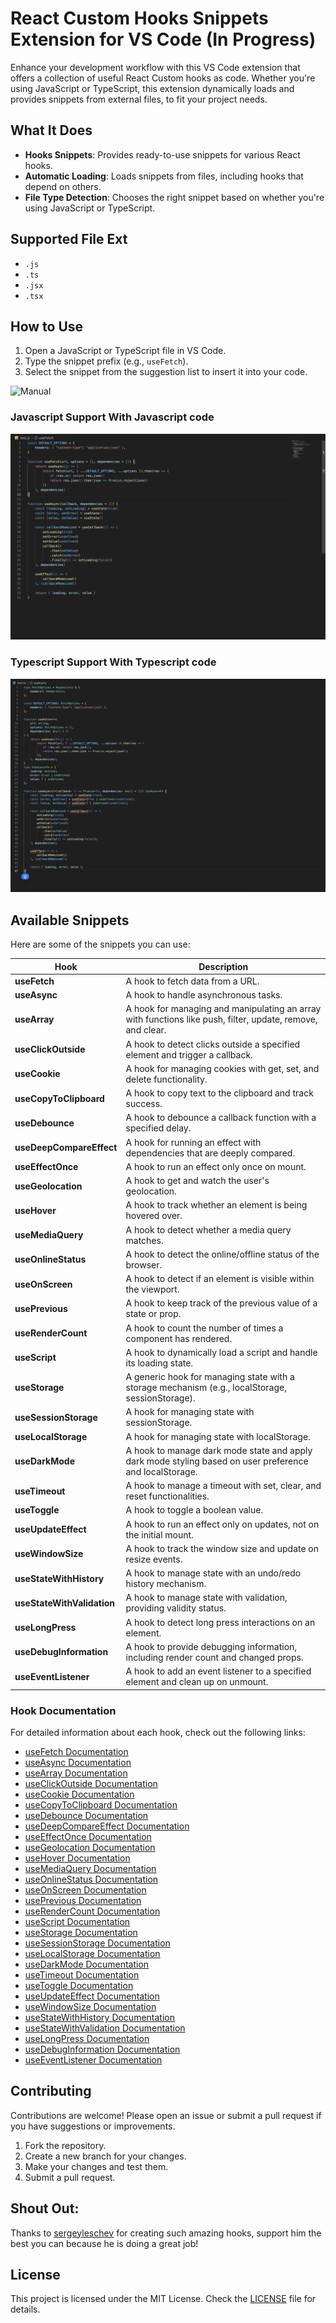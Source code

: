 # React Custom Hooks Snippets Extension for VS Code (In Progress)

Enhance your development workflow with this VS Code extension that offers a collection of useful React Custom hooks as code. Whether you're using JavaScript or TypeScript, this extension dynamically loads and provides snippets from external files, to fit your project needs.

## What It Does

- **Hooks Snippets**: Provides ready-to-use snippets for various React hooks.
- **Automatic Loading**: Loads snippets from files, including hooks that depend on others.
- **File Type Detection**: Chooses the right snippet based on whether you're using JavaScript or TypeScript.

## Supported File Ext

- `.js`
- `.ts`
- `.jsx`
- `.tsx`

## How to Use

1. Open a JavaScript or TypeScript file in VS Code.
2. Type the snippet prefix (e.g., `useFetch`).
3. Select the snippet from the suggestion list to insert it into your code.

![Manual](./images/assets/manual.gif)

### Javascript Support With Javascript code

![Javascript Support With Javascript code](./images/assets/javascript-support.png)

### Typescript Support With Typescript code

![Typescript Support With Typescript code](./images/assets/typescript-support.png)

## Available Snippets

Here are some of the snippets you can use:

| Hook                    | Description                                                                                  |
|-------------------------|----------------------------------------------------------------------------------------------|
| **useFetch**            | A hook to fetch data from a URL.                                                             |
| **useAsync**            | A hook to handle asynchronous tasks.                                                         |
| **useArray**            | A hook for managing and manipulating an array with functions like push, filter, update, remove, and clear. |
| **useClickOutside**     | A hook to detect clicks outside a specified element and trigger a callback.                   |
| **useCookie**           | A hook for managing cookies with get, set, and delete functionality.                         |
| **useCopyToClipboard**  | A hook to copy text to the clipboard and track success.                                        |
| **useDebounce**         | A hook to debounce a callback function with a specified delay.                                |
| **useDeepCompareEffect**| A hook for running an effect with dependencies that are deeply compared.                      |
| **useEffectOnce**       | A hook to run an effect only once on mount.                                                   |
| **useGeolocation**      | A hook to get and watch the user's geolocation.                                               |
| **useHover**            | A hook to track whether an element is being hovered over.                                     |
| **useMediaQuery**       | A hook to detect whether a media query matches.                                                |
| **useOnlineStatus**     | A hook to detect the online/offline status of the browser.                                    |
| **useOnScreen**         | A hook to detect if an element is visible within the viewport.                                |
| **usePrevious**         | A hook to keep track of the previous value of a state or prop.                                |
| **useRenderCount**      | A hook to count the number of times a component has rendered.                                 |
| **useScript**           | A hook to dynamically load a script and handle its loading state.                             |
| **useStorage**          | A generic hook for managing state with a storage mechanism (e.g., localStorage, sessionStorage). |
| **useSessionStorage**   | A hook for managing state with sessionStorage.                                                |
| **useLocalStorage**     | A hook for managing state with localStorage.                                                  |
| **useDarkMode**         | A hook to manage dark mode state and apply dark mode styling based on user preference and localStorage. |
| **useTimeout**          | A hook to manage a timeout with set, clear, and reset functionalities.                         |
| **useToggle**           | A hook to toggle a boolean value.                                                             |
| **useUpdateEffect**     | A hook to run an effect only on updates, not on the initial mount.                            |
| **useWindowSize**       | A hook to track the window size and update on resize events.                                  |
| **useStateWithHistory** | A hook to manage state with an undo/redo history mechanism.                                   |
| **useStateWithValidation** | A hook to manage state with validation, providing validity status.                          |
| **useLongPress**        | A hook to detect long press interactions on an element.                                       |
| **useDebugInformation** | A hook to provide debugging information, including render count and changed props.           |
| **useEventListener**    | A hook to add an event listener to a specified element and clean up on unmount.             |

### Hook Documentation

For detailed information about each hook, check out the following links:

- [useFetch Documentation](docs/useFetch.md)
- [useAsync Documentation](docs/useAsync.md)
- [useArray Documentation](docs/useArray.md)
- [useClickOutside Documentation](docs/useClickOutside.md)
- [useCookie Documentation](docs/useCookie.md)
- [useCopyToClipboard Documentation](docs/useCopyToClipboard.md)
- [useDebounce Documentation](docs/useDebounce.md)
- [useDeepCompareEffect Documentation](docs/useDeepCompareEffect.md)
- [useEffectOnce Documentation](docs/useEffectOnce.md)
- [useGeolocation Documentation](docs/useGeolocation.md)
- [useHover Documentation](docs/useHover.md)
- [useMediaQuery Documentation](docs/useMediaQuery.md)
- [useOnlineStatus Documentation](docs/useOnlineStatus.md)
- [useOnScreen Documentation](docs/useOnScreen.md)
- [usePrevious Documentation](docs/usePrevious.md)
- [useRenderCount Documentation](docs/useRenderCount.md)
- [useScript Documentation](docs/useScript.md)
- [useStorage Documentation](docs/useStorage.md)
- [useSessionStorage Documentation](docs/useSessionStorage.md)
- [useLocalStorage Documentation](docs/useLocalStorage.md)
- [useDarkMode Documentation](docs/useDarkMode.md)
- [useTimeout Documentation](docs/useTimeout.md)
- [useToggle Documentation](docs/useToggle.md)
- [useUpdateEffect Documentation](docs/useUpdateEffect.md)
- [useWindowSize Documentation](docs/useWindowSize.md)
- [useStateWithHistory Documentation](docs/useStateWithHistory.md)
- [useStateWithValidation Documentation](docs/useStateWithValidation.md)
- [useLongPress Documentation](docs/useLongPress.md)
- [useDebugInformation Documentation](docs/useDebugInformation.md)
- [useEventListener Documentation](docs/useEventListener.md)

## Contributing

Contributions are welcome! Please open an issue or submit a pull request if you have suggestions or improvements.

1. Fork the repository.
2. Create a new branch for your changes.
3. Make your changes and test them.
4. Submit a pull request.

## Shout Out:
Thanks to [sergeyleschev](https://github.com/sergeyleschev) for creating such amazing hooks, support him the best you can because he is doing a great job!

## License

This project is licensed under the MIT License. Check the [LICENSE](LICENSE) file for details.
